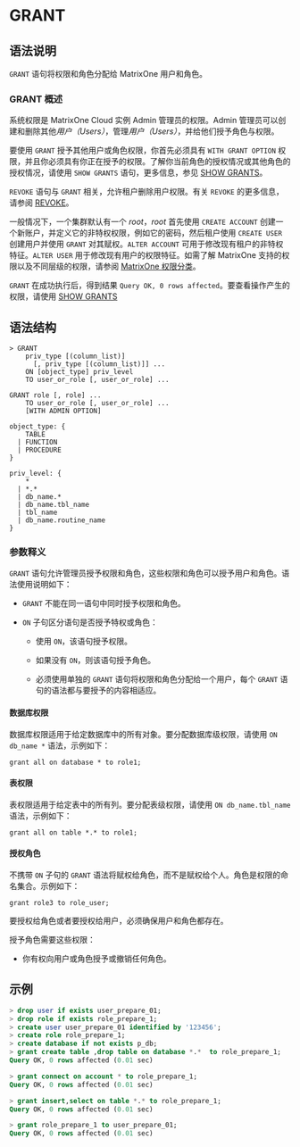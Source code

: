 # **GRANT**

## **语法说明**

`GRANT` 语句将权限和角色分配给 MatrixOne 用户和角色。

### GRANT 概述

系统权限是 MatrixOne Cloud 实例 Admin 管理员的权限。Admin 管理员可以创建和删除其他*用户（Users）*，管理*用户（Users）*，并给他们授予角色与权限。

要使用 `GRANT` 授予其他用户或角色权限，你首先必须具有 `WITH GRANT OPTION` 权限，并且你必须具有你正在授予的权限。了解你当前角色的授权情况或其他角色的授权情况，请使用 `SHOW GRANTS` 语句，更多信息，参见 [SHOW GRANTS](../Other/SHOW-Statements/show-grants.md)。

`REVOKE` 语句与 `GRANT` 相关，允许租户删除用户权限。有关 `REVOKE` 的更多信息，请参阅 [REVOKE](revoke.md)。

一般情况下，一个集群默认有一个 *root*，*root* 首先使用 `CREATE ACCOUNT` 创建一个新账户，并定义它的非特权权限，例如它的密码，然后租户使用 `CREATE USER` 创建用户并使用 `GRANT` 对其赋权。`ALTER ACCOUNT` 可用于修改现有租户的非特权特征。`ALTER USER` 用于修改现有用户的权限特征。如需了解 MatrixOne 支持的权限以及不同层级的权限，请参阅 [MatrixOne 权限分类](../../access-control-type.md)。

`GRANT` 在成功执行后，得到结果 `Query OK, 0 rows affected`。要查看操作产生的权限，请使用 [SHOW GRANTS](../Other/SHOW-Statements/show-grants.md)

## **语法结构**

```
> GRANT
    priv_type [(column_list)]
      [, priv_type [(column_list)]] ...
    ON [object_type] priv_level
    TO user_or_role [, user_or_role] ...

GRANT role [, role] ...
    TO user_or_role [, user_or_role] ...
    [WITH ADMIN OPTION]

object_type: {
    TABLE
  | FUNCTION
  | PROCEDURE
}

priv_level: {
    *
  | *.*
  | db_name.*
  | db_name.tbl_name
  | tbl_name
  | db_name.routine_name
}
```

### 参数释义

`GRANT` 语句允许管理员授予权限和角色，这些权限和角色可以授予用户和角色。语法使用说明如下：

- `GRANT` 不能在同一语句中同时授予权限和角色。

- `ON` 子句区分语句是否授予特权或角色：

  - 使用 `ON`，该语句授予权限。

  - 如果没有 `ON`，则该语句授予角色。

  - 必须使用单独的 `GRANT` 语句将权限和角色分配给一个用户，每个 `GRANT` 语句的语法都与要授予的内容相适应。

#### 数据库权限

数据库权限适用于给定数据库中的所有对象。要分配数据库级权限，请使用 `ON db_name *` 语法，示例如下：

```
grant all on database * to role1;
```

#### 表权限

表权限适用于给定表中的所有列。要分配表级权限，请使用 `ON db_name.tbl_name` 语法，示例如下：

```
grant all on table *.* to role1;
```

#### 授权角色

不携带 `ON` 子句的 `GRANT` 语法将赋权给角色，而不是赋权给个人。角色是权限的命名集合。示例如下：

```
grant role3 to role_user;
```

要授权给角色或者要授权给用户，必须确保用户和角色都存在。

授予角色需要这些权限：

- 你有权向用户或角色授予或撤销任何角色。

## **示例**

```sql
> drop user if exists user_prepare_01;
> drop role if exists role_prepare_1;
> create user user_prepare_01 identified by '123456';
> create role role_prepare_1;
> create database if not exists p_db;
> grant create table ,drop table on database *.*  to role_prepare_1;
Query OK, 0 rows affected (0.01 sec)

> grant connect on account * to role_prepare_1;
Query OK, 0 rows affected (0.01 sec)

> grant insert,select on table *.* to role_prepare_1;
Query OK, 0 rows affected (0.01 sec)

> grant role_prepare_1 to user_prepare_01;
Query OK, 0 rows affected (0.01 sec)
```

